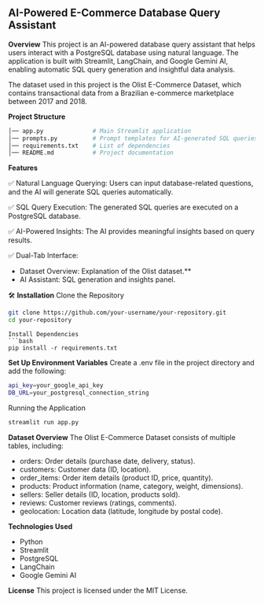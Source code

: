 ## AI-Powered E-Commerce Database Query Assistant

**Overview**
This project is an AI-powered database query assistant that helps users interact with a PostgreSQL database using natural language. The application is built with Streamlit, LangChain, and Google Gemini AI, enabling automatic SQL query generation and insightful data analysis.

The dataset used in this project is the Olist E-Commerce Dataset, which contains transactional data from a Brazilian e-commerce marketplace between 2017 and 2018.

**Project Structure**
```bash
│── app.py              # Main Streamlit application
│── prompts.py          # Prompt templates for AI-generated SQL queries
│── requirements.txt    # List of dependencies
│── README.md           # Project documentation
```

**Features**

✅ Natural Language Querying: Users can input database-related questions, and the AI will generate SQL queries automatically.

✅ SQL Query Execution: The generated SQL queries are executed on a PostgreSQL database.

✅ AI-Powered Insights: The AI provides meaningful insights based on query results.

✅ Dual-Tab Interface:
- Dataset Overview: Explanation of the Olist dataset.**
- AI Assistant: SQL generation and insights panel.

🛠 **Installation**
Clone the Repository
```bash
git clone https://github.com/your-username/your-repository.git
cd your-repository
```
```
Install Dependencies
```bash
pip install -r requirements.txt
```

**Set Up Environment Variables**
Create a .env file in the project directory and add the following:
```bash
api_key=your_google_api_key
DB_URL=your_postgresql_connection_string
```

Running the Application
```bash
streamlit run app.py
```

**Dataset Overview**
The Olist E-Commerce Dataset consists of multiple tables, including:

- orders: Order details (purchase date, delivery, status).
- customers: Customer data (ID, location).
- order_items: Order item details (product ID, price, quantity).
- products: Product information (name, category, weight, dimensions).
- sellers: Seller details (ID, location, products sold).
- reviews: Customer reviews (ratings, comments).
- geolocation: Location data (latitude, longitude by postal code).


**Technologies Used**
- Python
- Streamlit
- PostgreSQL
- LangChain
- Google Gemini AI

**License**
This project is licensed under the MIT License.
